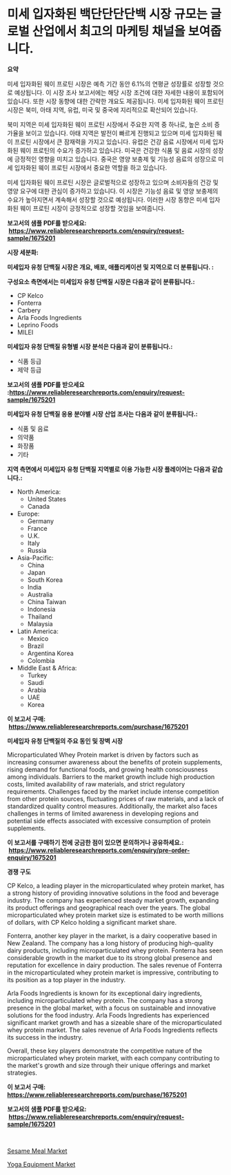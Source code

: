 <p><h1>미세 입자화된 백단단단단백 시장 규모는 글로벌 산업에서 최고의 마케팅 채널을 보여줍니다.</h1></p><p><strong>요약</strong></p>
<p><p>미세 입자화된 웨이 프로틴 시장은 예측 기간 동안 6.1%의 연평균 성장률로 성장할 것으로 예상됩니다. 이 시장 조사 보고서에는 해당 시장 조건에 대한 자세한 내용이 포함되어 있습니다. 또한 시장 동향에 대한 간략한 개요도 제공됩니다. 미세 입자화된 웨이 프로틴 시장은 북미, 아태 지역, 유럽, 미국 및 중국에 지리적으로 확산되어 있습니다.</p><p>북미 지역은 미세 입자화된 웨이 프로틴 시장에서 주요한 지역 중 하나로, 높은 소비 증가율을 보이고 있습니다. 아태 지역은 발전이 빠르게 진행되고 있으며 미세 입자화된 웨이 프로틴 시장에서 큰 잠재력을 가지고 있습니다. 유럽은 건강 음료 시장에서 미세 입자화된 웨이 프로틴의 수요가 증가하고 있습니다. 미국은 건강한 식품 및 음료 시장의 성장에 긍정적인 영향을 미치고 있습니다. 중국은 영양 보충제 및 기능성 음료의 성장으로 미세 입자화된 웨이 프로틴 시장에서 중요한 역할을 하고 있습니다.</p><p>미세 입자화된 웨이 프로틴 시장은 글로벌적으로 성장하고 있으며 소비자들의 건강 및 영양 요구에 대한 관심이 증가하고 있습니다. 이 시장은 기능성 음료 및 영양 보충제의 수요가 높아지면서 계속해서 성장할 것으로 예상됩니다. 이러한 시장 동향은 미세 입자화된 웨이 프로틴 시장이 긍정적으로 성장할 것임을 보여줍니다.</p></p>
<p><strong>보고서의 샘플 PDF를 받으세요: &nbsp;<a href="https://www.reliableresearchreports.com/enquiry/request-sample/1675201">https://www.reliableresearchreports.com/enquiry/request-sample/1675201</a></strong></p>
<p><strong>시장 세분화:</strong></p>
<p><strong> 미세입자 유청 단백질 시장은 개요, 배포, 애플리케이션 및 지역으로 더 분류됩니다. :</strong></p>
<p><strong>구성요소 측면에서는 미세입자 유청 단백질 시장은 다음과 같이 분류됩니다.:</strong></p>
<p><ul><li>CP Kelco</li><li>Fonterra</li><li>Carbery</li><li>Arla Foods Ingredients</li><li>Leprino Foods</li><li>MILEI</li></ul></p>
<p><strong> 미세입자 유청 단백질 유형별 시장 분석은 다음과 같이 분류됩니다.:</strong></p>
<p><ul><li>식품 등급</li><li>제약 등급</li></ul></p>
<p><strong>보고서의 샘플 PDF를 받으세요 :<a href="https://www.reliableresearchreports.com/enquiry/request-sample/1675201">https://www.reliableresearchreports.com/enquiry/request-sample/1675201</a></strong></p>
<p><strong> 미세입자 유청 단백질 응용 분야별 시장 산업 조사는 다음과 같이 분류됩니다.:</strong></p>
<p><ul><li>식품 및 음료</li><li>의약품</li><li>화장품</li><li>기타</li></ul></p>
<p><strong>지역 측면에서 미세입자 유청 단백질 지역별로 이용 가능한 시장 플레이어는 다음과 같습니다.:</strong></p>
<p><ul>
    <li>
        North America:
        <ul>
            <li>United States</li>
            <li>Canada</li>
        </ul>
    </li>
    <li>
        Europe:
        <ul>
            <li>Germany</li>
            <li>France</li>
            <li>U.K.</li>
            <li>Italy</li>
            <li>Russia</li>
        </ul>
    </li>
    <li>
        Asia-Pacific:
        <ul>
            <li>China</li>
            <li>Japan</li>
            <li>South Korea</li>
            <li>India</li>
            <li>Australia</li>
            <li>China Taiwan</li>
            <li>Indonesia</li>
            <li>Thailand</li>
            <li>Malaysia</li>
        </ul>
    </li>
    <li>
        Latin America:
        <ul>
            <li>Mexico</li>
            <li>Brazil</li>
            <li>Argentina Korea</li>
            <li>Colombia</li>
        </ul>
    </li>
    <li>
        Middle East & Africa:
        <ul>
            <li>Turkey</li>
            <li>Saudi</li>
            <li>Arabia</li>
            <li>UAE</li>
            <li>Korea</li>
        </ul>
    </li>
    </ul></p>
<p><strong>이 보고서 구매: &nbsp;<a href="https://www.reliableresearchreports.com/purchase/1675201">https://www.reliableresearchreports.com/purchase/1675201</a></strong></p>
<p><strong>미세입자 유청 단백질의 주요 동인 및 장벽 시장</strong></p>
<p><p>Microparticulated Whey Protein market is driven by factors such as increasing consumer awareness about the benefits of protein supplements, rising demand for functional foods, and growing health consciousness among individuals. Barriers to the market growth include high production costs, limited availability of raw materials, and strict regulatory requirements. Challenges faced by the market include intense competition from other protein sources, fluctuating prices of raw materials, and a lack of standardized quality control measures. Additionally, the market also faces challenges in terms of limited awareness in developing regions and potential side effects associated with excessive consumption of protein supplements.</p></p>
<p><strong>이 보고서를 구매하기 전에 궁금한 점이 있으면 문의하거나 공유하세요.: &nbsp;<a href="https://www.reliableresearchreports.com/enquiry/pre-order-enquiry/1675201">https://www.reliableresearchreports.com/enquiry/pre-order-enquiry/1675201</a></strong></p>
<p><strong>경쟁 구도</strong></p>
<p><p>CP Kelco, a leading player in the microparticulated whey protein market, has a strong history of providing innovative solutions in the food and beverage industry. The company has experienced steady market growth, expanding its product offerings and geographical reach over the years. The global microparticulated whey protein market size is estimated to be worth millions of dollars, with CP Kelco holding a significant market share.</p><p>Fonterra, another key player in the market, is a dairy cooperative based in New Zealand. The company has a long history of producing high-quality dairy products, including microparticulated whey protein. Fonterra has seen considerable growth in the market due to its strong global presence and reputation for excellence in dairy production. The sales revenue of Fonterra in the microparticulated whey protein market is impressive, contributing to its position as a top player in the industry.</p><p>Arla Foods Ingredients is known for its exceptional dairy ingredients, including microparticulated whey protein. The company has a strong presence in the global market, with a focus on sustainable and innovative solutions for the food industry. Arla Foods Ingredients has experienced significant market growth and has a sizeable share of the microparticulated whey protein market. The sales revenue of Arla Foods Ingredients reflects its success in the industry.</p><p>Overall, these key players demonstrate the competitive nature of the microparticulated whey protein market, with each company contributing to the market's growth and size through their unique offerings and market strategies.</p></p>
<p><strong>이 보고서 구매: &nbsp; <a href="https://www.reliableresearchreports.com/purchase/1675201">https://www.reliableresearchreports.com/purchase/1675201</a></strong></p>
<p><strong>보고서의 샘플 PDF를 받으세요: &nbsp;<a href="https://www.reliableresearchreports.com/enquiry/request-sample/1675201">https://www.reliableresearchreports.com/enquiry/request-sample/1675201</a></strong><strong></strong></p>
<p>&nbsp;</p>
<p><p><a href="https://butternut-bug-553.notion.site/Sesame-Meal-Market-Size-Share-Trends-Analysis-Report-By-Application-Regional-Outlook-Competitiv-91fb0edd3eed48c69bcd569a5c44b182">Sesame Meal Market</a></p><p><a href="https://github.com/Glendatilghmankmgz0rbhwpy/Market-Research-Report-List-1/blob/main/yoga-equipment-market.md">Yoga Equipment Market</a></p></p>